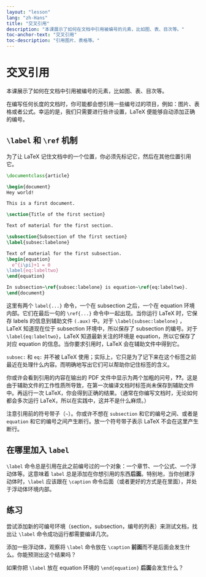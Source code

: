 ```yaml
---
layout: "lesson"
lang: "zh-Hans"
title: "交叉引用"
description: "本课展示了如何在文档中引用被编号的元素，比如图、表、目次等。"
toc-anchor-text: "交叉引用"
toc-description: "引用图片、表格等。"
---
```


# 交叉引用

<span
  class="summary">本课展示了如何在文档中引用被编号的元素，比如图、表、目次等。</span>

在编写任何长度的文档时，你可能都会想引用一些编号过的项目，例如：图片、表格或者公式。幸运的是，我们只需要进行些许设置，LaTeX 便能够自动添加正确的编号。

## `\label` 和 `\ref` 机制

为了让 LaTeX 记住文档中的一个位置，你必须先标记它，然后在其他位置引用它。

```latex
\documentclass{article}

\begin{document}
Hey world!

This is a first document.

\section{Title of the first section}

Text of material for the first section.

\subsection{Subsection of the first section}
\label{subsec:labelone}

Text of material for the first subsection.
\begin{equation}
  e^{i\pi}+1 = 0
\label{eq:labeltwo}
\end{equation}

In subsection~\ref{subsec:labelone} is equation~\ref{eq:labeltwo}.
\end{document}
```

这里有两个 `label{...}` 命令，一个在 subsection 之后，一个在 equation 环境内部。它们在最后一句的 `\ref{...}` 命令中一起出现。当你运行 LaTeX 时，它保存 labels 的信息到辅助文件 `(.aux)` 中。对于 `\label{subsec:labelone}` ，LaTeX 知道现在位于 subsection 环境中，所以保存了 subsection 的编号。对于 `\label{eq:labeltwo}`，LaTeX 知道最新关注的环境是 equation，所以它保存了对应 equation 的信息。当你要求引用时，LaTeX 会在辅助文件中得到它。

`subsec:` 和 `eq:` 并不被 LaTeX 使用；实际上，它只是为了记下来在这个标签之前最近在处理什么内容。而明确地写出它们可以帮助你记住标签的含义。

你或许会看到引用的内容在输出的 PDF 文件中显示为两个加粗的问号，**??**。这是由于辅助文件的工作性质所导致，在第一次编译文档时标签尚未保存到辅助文件中。再运行一次 LaTeX，你会得到正确的结果。（通常在你编写文档时，无论如何都会多次运行 LaTeX，所以在实践中，这并不是什么麻烦。）

注意引用前的符号带子（`~`）。你或许不想在 `subsection` 和它的编号之间、或者是 `equation` 和它的编号之间产生断行。放一个符号带子表示 LaTeX 不会在这里产生断行。

## 在哪里加入 `label`

`\label` 命令总是引用在此之前编号过的一个对象：一个章节、一个公式、一个浮动体等。这意味着 `label` 总是添加在你想引用的东西**后面**。特别地，当你创建浮动体时，`\label` 应该跟在 `\caption` 命令后面（或者更好的方式是在里面），并处于浮动体环境内部。

## 练习

尝试添加新的可编号环境（section，subsection，编号的列表）来测试文档，找出让 `\label` 命令成功运行都需要编译几次。

添加一些浮动体，观察将 `\label` 命令放在 `\caption` **前面**而不是后面会发生什么。你能预测出这个结果吗？

如果你把 `\label` 放在 equation 环境的 `\end{equation}` **后面**会发生什么？
